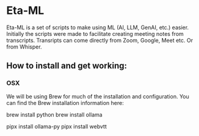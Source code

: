# Eta-ML

Eta-ML is a set of scripts to make using ML (AI, LLM, GenAI, etc.) easier. Initially the scripts were made to facilitate creating meeting notes from transcripts. Transripts can come directly from Zoom, Google, Meet etc. Or from Whisper.



## How to install and get working:
### OSX
We will be using Brew for much of the installation and configuration. You can find the Brew installation information here:

brew install python
brew install ollama

pipx install ollama-py
pipx install webvtt
